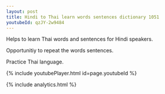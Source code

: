 ```yaml
---
layout: post
title: Hindi to Thai learn words sentences dictionary 1051 
youtubeId: qzJY-2w9484
---
```

 
 
Helps to learn Thai words and sentences for Hindi speakers.

Opportunitiy to repeat the words sentences. 

Practice Thai language. 
 
{% include youtubePlayer.html id=page.youtubeId %}
 
 
{% include analytics.html %}